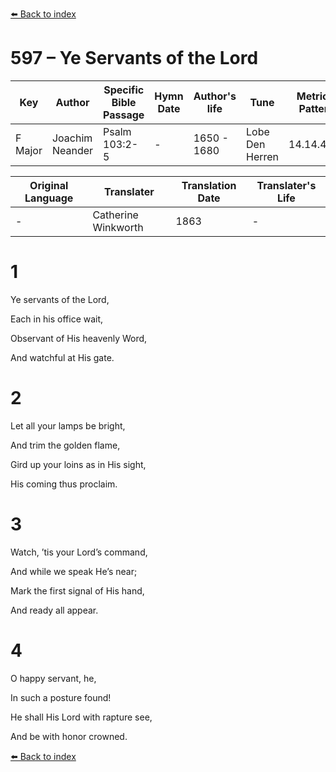 [⬅️ Back to index](../README.md)

# 597 – Ye Servants of the Lord

Key | Author   | Specific Bible Passage     |Hymn Date |Author's life |Tune |Metrical Pattern   |Composer/Source                                                                                        
-- | --------- | ---------------------------|----------|--------------|-----|-------------------|-------------   
F Major  | Joachim Neander      | Psalm 103:2-5 | -  | 1650 - 1680 | Lobe Den Herren | 14.14.4.7.8 | Chorale Book for England, 1863 

Original Language | Translater | Translation Date   | Translater's Life     
----------------- | --------- | --------------------|-------------   
\-  | Catherine Winkworth      | 1863 | -  | 1827 - 1878 



# 1

Ye servants of the Lord,

Each in his office wait,

Observant of His heavenly Word,

And watchful at His gate.



# 2

Let all your lamps be bright,

And trim the golden flame,

Gird up your loins as in His sight,

His coming thus proclaim.



# 3

Watch, ’tis your Lord’s command,

And while we speak He’s near;

Mark the first signal of His hand,

And ready all appear.



# 4

O happy servant, he,

In such a posture found!

He shall His Lord with rapture see,

And be with honor crowned.

[⬅️ Back to index](../README.md)
